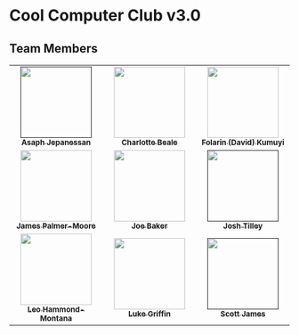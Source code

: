 # Cool Computer Club v3.0

## Team Members

<table>
<tr>
<td align="center" width="33%"><a href=""><img src="https://avatars.githubusercontent.com/u/0?v=4" width="128px;" alt=""/><br /><sub><b>Asaph Jepanessan</b></sub></a><br /></td>
<td align="center" width="33%"><a href="https://github.com/charlottieee"><img src="https://avatars.githubusercontent.com/u/105317117?v=4" width="128px;" alt=""/><br /><sub><b>Charlotte Beale</b></sub></a><br /></td>
<td align="center" width="33%"><a href="https://github.com/Kami-No-Musuko"><img src="https://avatars.githubusercontent.com/u/105962630?v=4" width="128px;" alt=""/><br /><sub><b>Folarin (David) Kumuyi </b></sub></a><br /></td>
</tr>
<tr>
<td align="center" width="33%"><a href="https://github.com/jimster0701"><img src="https://avatars.githubusercontent.com/u/13698719?v=4" width="128px;" alt=""/><br /><sub><b>James Palmer-Moore</b></sub></a><br /></td>
<td align="center" width="33%"><a href="https://github.com/JoeBlakeB"><img src="https://avatars.githubusercontent.com/u/34925002?v=4" width="128px;" alt=""/><br /><sub><b>Joe Baker</b></sub></a><br /></td>
<td align="center" width="33%"><a href=""><img src="https://avatars.githubusercontent.com/u/0?v=4" width="128px;" alt=""/><br /><sub><b>Josh Tilley</b></sub></a><br /></td>
</tr>
<tr>
<td align="center" width="33%"><a href="https://github.com/Neopickle03"><img src="https://avatars.githubusercontent.com/u/61987338?v=4" width="128px;" alt=""/><br /><sub><b>Leo Hammond-Montana</b></sub></a><br /></td>
<td align="center" width="33%"><a href="https://github.com/LifeIsEmerald"><img src="https://avatars.githubusercontent.com/u/43794828?v=4" width="128px;" alt=""/><br /><sub><b>Luke Griffin</b></sub></a><br /></td>
<td align="center" width="33%"><a href=""><img src="https://avatars.githubusercontent.com/u/0?v=4" width="128px;" alt=""/><br /><sub><b>Scott James</b></sub></a><br /></td>
</tr>
<table>
